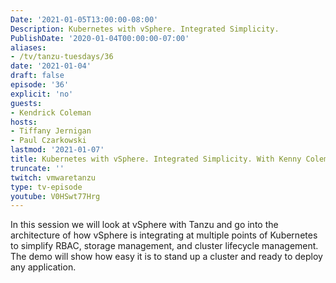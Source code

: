 ```yaml
---
Date: '2021-01-05T13:00:00-08:00'
Description: Kubernetes with vSphere. Integrated Simplicity.
PublishDate: '2020-01-04T00:00:00-07:00'
aliases:
- /tv/tanzu-tuesdays/36
date: '2021-01-04'
draft: false
episode: '36'
explicit: 'no'
guests:
- Kendrick Coleman
hosts:
- Tiffany Jernigan
- Paul Czarkowski
lastmod: '2021-01-07'
title: Kubernetes with vSphere. Integrated Simplicity. With Kenny Coleman
truncate: ''
twitch: vmwaretanzu
type: tv-episode
youtube: V0HSwt77Hrg
---
```


In this session we will look at vSphere with Tanzu and go into the architecture of how vSphere is integrating at multiple points of Kubernetes to simplify RBAC, storage management, and cluster lifecycle management. The demo will show how easy it is to stand up a cluster and ready to deploy any application.